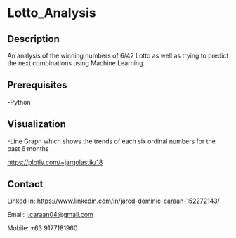 # Lotto_Analysis

## Description
An analysis of the winning numbers of 6/42 Lotto as well as trying to predict the next combinations using Machine Learning.

## Prerequisites
-Python

## Visualization
-Line Graph which shows the trends of each six ordinal numbers for the past 6 months

https://plotly.com/~jargolastik/18

## Contact
Linked In: https://www.linkedin.com/in/jared-dominic-caraan-152272143/

Email: j.caraan04@gmail.com

Mobile: +63 9177181960
